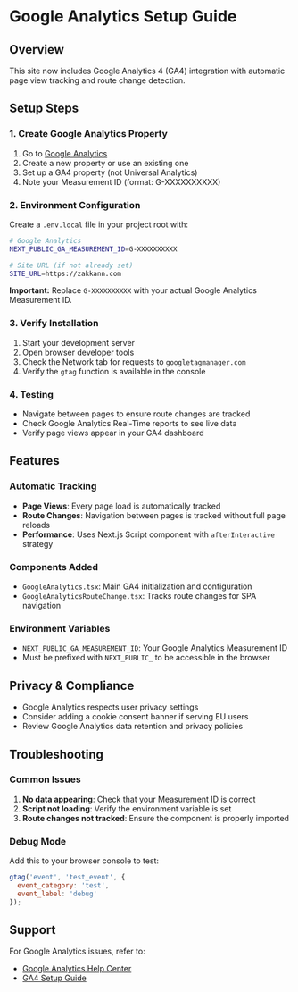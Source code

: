 # Google Analytics Setup Guide

## Overview
This site now includes Google Analytics 4 (GA4) integration with automatic page view tracking and route change detection.

## Setup Steps

### 1. Create Google Analytics Property
1. Go to [Google Analytics](https://analytics.google.com/)
2. Create a new property or use an existing one
3. Set up a GA4 property (not Universal Analytics)
4. Note your Measurement ID (format: G-XXXXXXXXXX)

### 2. Environment Configuration
Create a `.env.local` file in your project root with:

```bash
# Google Analytics
NEXT_PUBLIC_GA_MEASUREMENT_ID=G-XXXXXXXXXX

# Site URL (if not already set)
SITE_URL=https://zakkann.com
```

**Important:** Replace `G-XXXXXXXXXX` with your actual Google Analytics Measurement ID.

### 3. Verify Installation
1. Start your development server
2. Open browser developer tools
3. Check the Network tab for requests to `googletagmanager.com`
4. Verify the `gtag` function is available in the console

### 4. Testing
- Navigate between pages to ensure route changes are tracked
- Check Google Analytics Real-Time reports to see live data
- Verify page views appear in your GA4 dashboard

## Features

### Automatic Tracking
- **Page Views**: Every page load is automatically tracked
- **Route Changes**: Navigation between pages is tracked without full page reloads
- **Performance**: Uses Next.js Script component with `afterInteractive` strategy

### Components Added
- `GoogleAnalytics.tsx`: Main GA4 initialization and configuration
- `GoogleAnalyticsRouteChange.tsx`: Tracks route changes for SPA navigation

### Environment Variables
- `NEXT_PUBLIC_GA_MEASUREMENT_ID`: Your Google Analytics Measurement ID
- Must be prefixed with `NEXT_PUBLIC_` to be accessible in the browser

## Privacy & Compliance
- Google Analytics respects user privacy settings
- Consider adding a cookie consent banner if serving EU users
- Review Google Analytics data retention and privacy policies

## Troubleshooting

### Common Issues
1. **No data appearing**: Check that your Measurement ID is correct
2. **Script not loading**: Verify the environment variable is set
3. **Route changes not tracked**: Ensure the component is properly imported

### Debug Mode
Add this to your browser console to test:
```javascript
gtag('event', 'test_event', {
  event_category: 'test',
  event_label: 'debug'
});
```

## Support
For Google Analytics issues, refer to:
- [Google Analytics Help Center](https://support.google.com/analytics/)
- [GA4 Setup Guide](https://support.google.com/analytics/answer/10089681) 